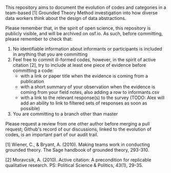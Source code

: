 This repository aims to document the evolution of codes and categories in a team-based [1] Grounded Theory
Method investigation into how diverse data workers think about the design of data abstractions.

Please remember that, in the spirit of open science, this repository is publicly visible, and will be
archived on osf.io. As such, before committing, please remember to check that:

1. No identifiable information about informants or participants is included in anything that you are
   committing
2. Feel free to commit ill-formed codes, however, in the spirit of active citation [2], try to include at
   least one piece of evidence before committing a code:
   - with a link or paper title when the evidence is coming from a publication
   - with a short summary of your observation when the evidence is coming from your field notes, also adding
     a row to informants.csv
   - with a link to the relevant response(s) to the survey (TODO: Alex will add an ability to link to
     filtered sets of responses as soon as possible)
3. You are committing to a branch other than master

Please request a review from one other author before merging a pull request; Github's record of our
discussions, linked to the evolution of codes, is an important part of our audit trail.

[1] Wiener, C., & Bryant, A. (2010). Making teams work in conducting grounded theory. The Sage handbook
    of grounded theory, 293-310.

[2] Moravcsik, A. (2010). Active citation: A precondition for replicable qualitative research. PS: Political
    Science & Politics, 43(1), 29-35.
